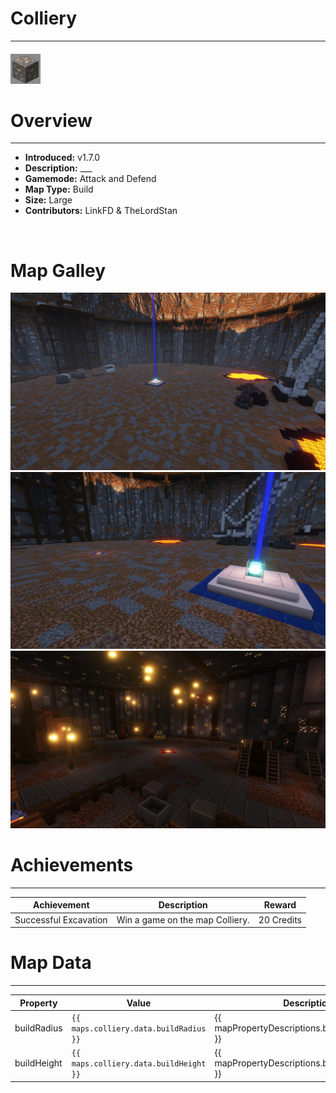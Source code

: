 <!-- replace colliery with the actual map name -->
<!-- change gamemode type for the Map data description  -->
# Colliery

***

#### ![collieryicon](../assets/maps/colliery/colliery-icon.jpg)

# Overview
***
- **Introduced:** v1.7.0
- **Description:** ___
- **Gamemode:** Attack and Defend
- **Map Type:** Build
- **Size:** Large
- **Contributors:** LinkFD & TheLordStan

<br />  

# Map Galley
![Colliery - Overview](../assets/maps/colliery/colliery-overview.jpg)
![Colliery - Beacon](../assets/maps/colliery/colliery-beacon.jpg)
![Colliery - Ataccker Spawn](../assets/maps/colliery/colliery-attacker_spawn.jpg)



# Achievements
***

| Achievement | Description | Reward |
| ----- | ----- | ------ |
| Successful Excavation | Win a game on the map Colliery. | 20 Credits |



# Map Data
***

| Property | Value | Description |
| ----------- | ----------- | ------ |
| buildRadius |`{{ maps.colliery.data.buildRadius }}`| {{ mapPropertyDescriptions.buildRadius.classic }} |
| buildHeight |`{{ maps.colliery.data.buildHeight }}`| {{ mapPropertyDescriptions.buildHeight.classic }} |